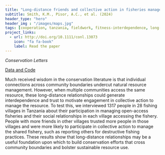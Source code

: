 ```yaml
---
title: "Long-distance friends and collective action in fisheries management"
subtitle: Smith, K.M., Pisor, A.C., et al. (2024)
header_type: "hero"
header_img : "/images/maps.jpg"
tags: [cooperation, tanzania, fieldwork, fitness-interdependence, long-distance-relationships, natural-resource-management, fisheries]
project_links:
  - url: http://doi.org/10.1111/conl.13073
    icon: "fa fa-book"
    label: Read the paper
---
```

*Conservation Letters*

<i class="fa-solid fa-database"></i><a href="https://osf.io/srvb5/" class="btn">Data and Code</a>

Much received wisdom in the conservation literature is that individual connections across community boundaries undercut natural resource management. However, when multiple communities access the same resource, these long-distance relationships could generate interdependence and trust to motivate engagement in collective action to manage the resource. To test this, we interviewed 1317 people in 28 fishing villages in Tanzania about their participation in managing open-access fisheries and their social relationships in each village accessing the fishery. People with more friends in other villages trusted more people in those villages and were more likely to participate in collective action to manage the shared fishery, such as reporting others for destructive fishing practices. These results show that long-distance relationships may be a useful foundation upon which to build conservation efforts that cross community boundaries and bolster sustainable resource use.
